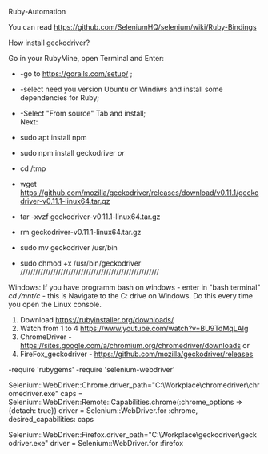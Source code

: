 Ruby-Automation

You can read https://github.com/SeleniumHQ/selenium/wiki/Ruby-Bindings

How install geckodriver?

Go in your RubyMine, open Terminal and Enter:

- -go to https://gorails.com/setup/ ;
- -select need you version Ubuntu or Windiws and install some dependencies for Ruby; 
- -Select "From source" Tab and install;   
  Next:
- sudo apt install npm          
- sudo npm install geckodriver *or*

- cd /tmp
- wget https://github.com/mozilla/geckodriver/releases/download/v0.11.1/geckodriver-v0.11.1-linux64.tar.gz
- tar -xvzf geckodriver-v0.11.1-linux64.tar.gz
- rm geckodriver-v0.11.1-linux64.tar.gz
- sudo mv geckodriver /usr/bin
- sudo chmod +x /usr/bin/geckodriver
///////////////////////////////////////////////////////

Windows: 
If you have programm bash on windows - enter in "bash terminal" *cd /mnt/c* - this is Navigate to the C: drive on Windows. Do this every time you open the Linux console.

1. Download https://rubyinstaller.org/downloads/
2. Watch from 1 to 4 https://www.youtube.com/watch?v=BU9TdMqLAIg 
3. ChromeDriver - https://sites.google.com/a/chromium.org/chromedriver/downloads or
4. FireFox_geckodriver - https://github.com/mozilla/geckodriver/releases

-require 'rubygems'
-require 'selenium-webdriver'

Selenium::WebDriver::Chrome.driver_path="C:\\Workplace\\chromedriver\\chromedriver.exe"
caps = Selenium::WebDriver::Remote::Capabilities.chrome(:chrome_options => {detach: true})
driver = Selenium::WebDriver.for :chrome, desired_capabilities: caps

Selenium::WebDriver::Firefox.driver_path="C:\\Workplace\\geckodriver\\geckodriver.exe"
driver = Selenium::WebDriver.for :firefox

